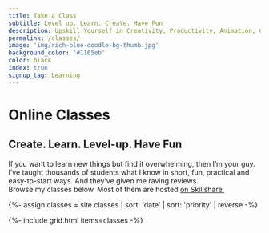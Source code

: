 ```yaml
---
title: Take a Class
subtitle: Level up. Learn. Create. Have Fun
description: Upskill Yourself in Creativity, Productivity, Animation, Coding & Illustration.
permalink: /classes/
image: 'img/rich-blue-doodle-bg-thumb.jpg'
background_color: '#1165eb'
color: black
index: true
signup_tag: Learning
---
```

<h1>Online Classes</h1>
<h2>Create. Learn. Level-up. Have Fun</h2>

If you want to learn new things but find it overwhelming, then I’m your guy. I’ve taught thousands of students what I know in short, fun, practical and easy-to-start ways. And they’ve given me raving reviews.  
Browse my classes below. Most of them are hosted [on Skillshare.](https://ttkb.me/sk)

{%- assign classes = site.classes | sort: 'date' | sort: 'priority' | reverse -%}

{%- include grid.html items=classes -%}
